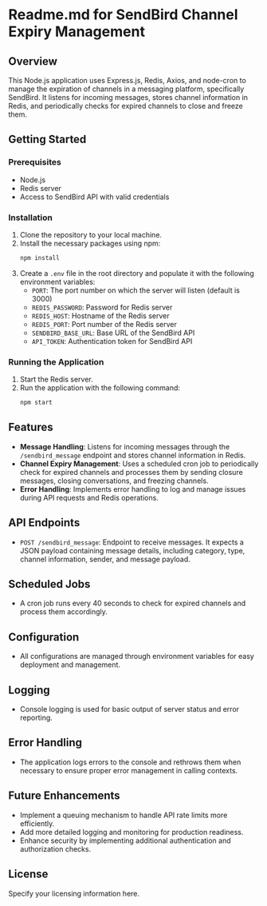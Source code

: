 # Readme.md for SendBird Channel Expiry Management

## Overview

This Node.js application uses Express.js, Redis, Axios, and node-cron to manage the expiration of channels in a messaging platform, specifically SendBird. It listens for incoming messages, stores channel information in Redis, and periodically checks for expired channels to close and freeze them.

## Getting Started

### Prerequisites

- Node.js
- Redis server
- Access to SendBird API with valid credentials

### Installation

1. Clone the repository to your local machine.
2. Install the necessary packages using npm:
   ```bash
   npm install
   ```
3. Create a `.env` file in the root directory and populate it with the following environment variables:
    - `PORT`: The port number on which the server will listen (default is 3000)
    - `REDIS_PASSWORD`: Password for Redis server
    - `REDIS_HOST`: Hostname of the Redis server
    - `REDIS_PORT`: Port number of the Redis server
    - `SENDBIRD_BASE_URL`: Base URL of the SendBird API
    - `API_TOKEN`: Authentication token for SendBird API

### Running the Application

1. Start the Redis server.
2. Run the application with the following command:
   ```bash
   npm start
   ```

## Features

- **Message Handling**: Listens for incoming messages through the `/sendbird_message` endpoint and stores channel information in Redis.
- **Channel Expiry Management**: Uses a scheduled cron job to periodically check for expired channels and processes them by sending closure messages, closing conversations, and freezing channels.
- **Error Handling**: Implements error handling to log and manage issues during API requests and Redis operations.

## API Endpoints

- `POST /sendbird_message`: Endpoint to receive messages. It expects a JSON payload containing message details, including category, type, channel information, sender, and message payload.

## Scheduled Jobs

- A cron job runs every 40 seconds to check for expired channels and process them accordingly.

## Configuration

- All configurations are managed through environment variables for easy deployment and management.

## Logging

- Console logging is used for basic output of server status and error reporting.

## Error Handling

- The application logs errors to the console and rethrows them when necessary to ensure proper error management in calling contexts.

## Future Enhancements

- Implement a queuing mechanism to handle API rate limits more efficiently.
- Add more detailed logging and monitoring for production readiness.
- Enhance security by implementing additional authentication and authorization checks.

## License

Specify your licensing information here.

